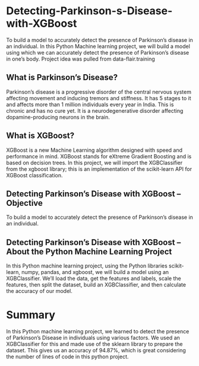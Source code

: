 # Detecting-Parkinson-s-Disease-with-XGBoost
To build a model to accurately detect the presence of Parkinson’s disease in an individual.
In this Python Machine learning project, we will build a model using which we can accurately detect the presence of Parkinson’s disease in one’s body.
Project idea was pulled from data-flair.training

## What is Parkinson’s Disease?
Parkinson’s disease is a progressive disorder of the central nervous system affecting movement and inducing tremors and stiffness. It has 5 stages to it and affects more than 1 million individuals every year in India. This is chronic and has no cure yet. It is a neurodegenerative disorder affecting dopamine-producing neurons in the brain.

## What is XGBoost?
XGBoost is a new Machine Learning algorithm designed with speed and performance in mind. XGBoost stands for eXtreme Gradient Boosting and is based on decision trees. In this project, we will import the XGBClassifier from the xgboost library; this is an implementation of the scikit-learn API for XGBoost classification.

## Detecting Parkinson’s Disease with XGBoost – Objective
To build a model to accurately detect the presence of Parkinson’s disease in an individual.

## Detecting Parkinson’s Disease with XGBoost – About the Python Machine Learning Project
In this Python machine learning project, using the Python libraries scikit-learn, numpy, pandas, and xgboost, we will build a model using an XGBClassifier. We’ll load the data, get the features and labels, scale the features, then split the dataset, build an XGBClassifier, and then calculate the accuracy of our model.


# Summary
In this Python machine learning project, we learned to detect the presence of Parkinson’s Disease in individuals using various factors. We used an XGBClassifier for this and made use of the sklearn library to prepare the dataset. This gives us an accuracy of 94.87%, which is great considering the number of lines of code in this python project.
